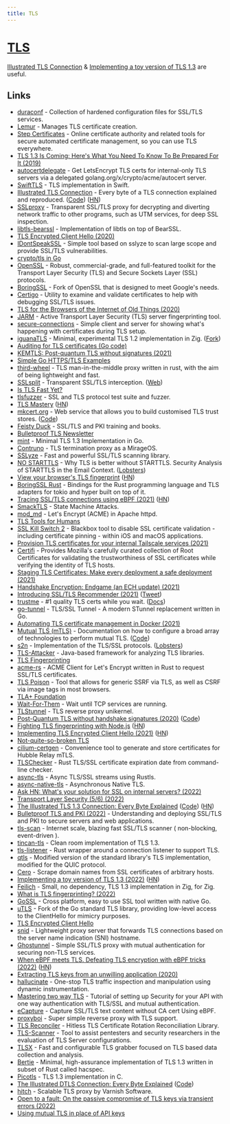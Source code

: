 ```yaml
---
title: TLS
---
```


# [TLS](https://en.wikipedia.org/wiki/Transport_Layer_Security)

[Illustrated TLS Connection](https://tls.ulfheim.net/) & [Implementing a toy version of TLS 1.3](https://jvns.ca/blog/2022/03/23/a-toy-version-of-tls/) are useful.

## Links

- [duraconf](https://github.com/ioerror/duraconf) - Collection of hardened configuration files for SSL/TLS services.
- [Lemur](https://github.com/Netflix/lemur) - Manages TLS certificate creation.
- [Step Certificates](https://github.com/smallstep/certificates) - Online certificate authority and related tools for secure automated certificate management, so you can use TLS everywhere.
- [TLS 1.3 Is Coming: Here's What You Need To Know To Be Prepared For It (2019)](https://www.forbes.com/sites/forbestechcouncil/2019/12/10/tls-1-3-is-coming-heres-what-you-need-to-know-to-be-prepared-for-it/)
- [autocertdelegate](https://github.com/bradfitz/autocertdelegate) - Get LetsEncrypt TLS certs for internal-only TLS servers via a delegated golang.org/x/crypto/acme/autocert server.
- [SwiftTLS](https://github.com/nsc/SwiftTLS) - TLS implementation in Swift.
- [Illustrated TLS Connection](https://tls.ulfheim.net/) - Every byte of a TLS connection explained and reproduced. ([Code](https://github.com/syncsynchalt/illustrated-tls)) ([HN](https://news.ycombinator.com/item?id=24167873))
- [SSLproxy](https://github.com/sonertari/SSLproxy) - Transparent SSL/TLS proxy for decrypting and diverting network traffic to other programs, such as UTM services, for deep SSL inspection.
- [libtls-bearssl](https://sr.ht/%7Emcf/libtls-bearssl/) - Implementation of libtls on top of BearSSL.
- [TLS Encrypted Client Hello (2020)](https://tlswg.org/draft-ietf-tls-esni/draft-ietf-tls-esni.html)
- [IDontSpeakSSL](https://github.com/BishopFox/IDontSpeakSSL) - Simple tool based on sslyze to scan large scope and provide SSL/TLS vulnerabilities.
- [crypto/tls in Go](https://github.com/cloudflare/tls-tris)
- [OpenSSL](https://www.openssl.org/) - Robust, commercial-grade, and full-featured toolkit for the Transport Layer Security (TLS) and Secure Sockets Layer (SSL) protocols.
- [BoringSSL](https://github.com/google/boringssl) - Fork of OpenSSL that is designed to meet Google's needs.
- [Certigo](https://github.com/square/certigo) - Utility to examine and validate certificates to help with debugging SSL/TLS issues.
- [TLS for the Browsers of the Internet of Old Things (2020)](https://oldvcr.blogspot.com/2020/11/fun-with-crypto-ancienne-tls-for.html)
- [JARM](https://github.com/salesforce/jarm) - Active Transport Layer Security (TLS) server fingerprinting tool.
- [secure-connections](https://github.com/lizrice/secure-connections) - Simple client and server for showing what's happening with certificates during TLS setup.
- [iguanaTLS](https://github.com/alexnask/iguanaTLS) - Minimal, experimental TLS 1.2 implementation in Zig. ([Fork](https://github.com/nektro/iguanaTLS))
- [Auditing for TLS certificates (Go code)](https://github.com/google/certificate-transparency-go)
- [KEMTLS: Post-quantum TLS without signatures (2021)](https://blog.cloudflare.com/kemtls-post-quantum-tls-without-signatures/)
- [Simple Go HTTPS/TLS Examples](https://github.com/denji/golang-tls)
- [third-wheel](https://github.com/campbellC/third-wheel) - TLS man-in-the-middle proxy written in rust, with the aim of being lightweight and fast.
- [SSLsplit](https://github.com/droe/sslsplit) - Transparent SSL/TLS interception. ([Web](https://www.roe.ch/SSLsplit))
- [Is TLS Fast Yet?](https://istlsfastyet.com/)
- [tlsfuzzer](https://github.com/tlsfuzzer/tlsfuzzer) - SSL and TLS protocol test suite and fuzzer.
- [TLS Mastery](https://mwl.io/nonfiction/networking#tls) ([HN](https://news.ycombinator.com/item?id=26760032))
- [mkcert.org](https://mkcert.org/) - Web service that allows you to build customised TLS trust stores. ([Code](https://github.com/Lukasa/mkcert))
- [Feisty Duck](https://www.feistyduck.com/) - SSL/TLS and PKI training and books.
- [Bulletproof TLS Newsletter](https://www.feistyduck.com/bulletproof-tls-newsletter/)
- [mint](https://github.com/bifurcation/mint) - Minimal TLS 1.3 Implementation in Go.
- [Contruno](https://github.com/dinosaure/contruno) - TLS termination proxy as a MirageOS.
- [SSLyze](https://github.com/nabla-c0d3/sslyze) - Fast and powerful SSL/TLS scanning library.
- [NO STARTTLS](https://nostarttls.secvuln.info/) - Why TLS is better without STARTTLS. Security Analysis of STARTTLS in the Email Context. ([Lobsters](https://lobste.rs/s/nufm9m/no_starttls))
- [View your browser's TLS fingerprint](https://tlsfingerprint.io/) ([HN](https://news.ycombinator.com/item?id=28251700))
- [BoringSSL Rust](https://github.com/cloudflare/boring) - Bindings for the Rust programming language and TLS adapters for tokio and hyper built on top of it.
- [Tracing SSL/TLS connections using eBPF (2021)](https://blog.px.dev/ebpf-openssl-tracing/) ([HN](https://news.ycombinator.com/item?id=28554754))
- [SmackTLS](https://www.smacktls.com/) - State Machine Attacks.
- [mod_md](https://github.com/icing/mod_md) - Let's Encrypt (ACME) in Apache httpd.
- [TLS Tools for Humans](https://github.com/Brcrwilliams/tlstools)
- [SSL Kill Switch 2](https://github.com/nabla-c0d3/ssl-kill-switch2) - Blackbox tool to disable SSL certificate validation - including certificate pinning - within iOS and macOS applications.
- [Provision TLS certificates for your internal Tailscale services (2021)](https://tailscale.com/blog/tls-certs/)
- [Certifi](https://github.com/certifi/python-certifi) - Provides Mozilla's carefully curated collection of Root Certificates for validating the trustworthiness of SSL certificates while verifying the identity of TLS hosts.
- [Staging TLS Certificates: Make every deployment a safe deployment (2021)](https://blog.cloudflare.com/staging-tls-certificate-every-deployment-safe-deployment/)
- [Handshake Encryption: Endgame (an ECH update) (2021)](https://blog.cloudflare.com/handshake-encryption-endgame-an-ech-update/)
- [Introducing SSL/TLS Recommender (2021)](https://blog.cloudflare.com/ssl-tls-recommender/) ([Tweet](https://twitter.com/paraacha/status/1448899607602384902))
- [trustme](https://github.com/python-trio/trustme) - #1 quality TLS certs while you wait. ([Docs](https://trustme.readthedocs.io/en/latest/))
- [go-tunnel](https://github.com/opencoff/go-tunnel) - TLS/SSL Tunnel - A modern STunnel replacement written in Go.
- [Automating TLS certificate management in Docker (2021)](https://smallstep.com/blog/automate-docker-ssl-tls-certificates/)
- [Mutual TLS (mTLS)](https://smallstep.com/hello-mtls) - Documentation on how to configure a broad array of technologies to perform mutual TLS. ([Code](https://github.com/smallstep/hello-mtls))
- [s2n](https://github.com/aws/s2n-tls) - Implementation of the TLS/SSL protocols. ([Lobsters](https://lobste.rs/s/i1jdij/aws_s_implementation_tls_ssl))
- [TLS-Attacker](https://github.com/tls-attacker/TLS-Attacker) - Java-based framework for analyzing TLS libraries.
- [TLS Fingerprinting](https://github.com/LeeBrotherston/tls-fingerprinting)
- [acme-rs](https://github.com/kariustobias/acme-rs) - ACME Client for Let's Encrypt written in Rust to request SSL/TLS certificates.
- [TLS Poison](https://github.com/jmdx/TLS-poison) - Tool that allows for generic SSRF via TLS, as well as CSRF via image tags in most browsers.
- [TLA+ Foundation](https://github.com/tlaplus/foundation)
- [Wait-For-Them](https://github.com/shenek/wait-for-them) - Wait until TCP services are running.
- [TLStunnel](https://github.com/roburio/tlstunnel) - TLS reverse proxy unikernel.
- [Post-Quantum TLS without handshake signatures (2020)](https://thomwiggers.nl/publication/kemtls/) ([Code](https://github.com/thomwiggers/kemtls-experiment))
- [Fighting TLS fingerprinting with Node.js](https://httptoolkit.tech/blog/tls-fingerprinting-node-js/) ([HN](https://news.ycombinator.com/item?id=29472624))
- [Implementing TLS Encrypted Client Hello (2021)](https://guardianproject.info/2021/11/30/implementing-tls-encrypted-client-hello/) ([HN](https://news.ycombinator.com/item?id=29530811))
- [Not-quite-so-broken TLS](https://nqsb.io/)
- [cilium-certgen](https://github.com/cilium/certgen) - Convenience tool to generate and store certificates for Hubble Relay mTLS.
- [TLSChecker](https://github.com/jbovet/tlschecker) - Rust TLS/SSL certificate expiration date from command-line checker.
- [async-tls](https://github.com/async-rs/async-tls) - Async TLS/SSL streams using Rustls.
- [async-native-tls](https://github.com/async-email/async-native-tls) - Asynchronous Native TLS.
- [Ask HN: What's your solution for SSL on internal servers? (2022)](https://news.ycombinator.com/item?id=30272101)
- [Transport Layer Security (5/6) (2022)](https://blog.bithole.dev/tls.html)
- [The Illustrated TLS 1.3 Connection: Every Byte Explained](https://tls13.xargs.org/) ([Code](https://github.com/syncsynchalt/illustrated-tls13)) ([HN](https://news.ycombinator.com/item?id=32333115))
- [Bulletproof TLS and PKI (2022)](https://www.feistyduck.com/books/bulletproof-tls-and-pki/) - Understanding and deploying SSL/TLS and PKI to secure servers and web applications.
- [tls-scan](https://github.com/prbinu/tls-scan) - Internet scale, blazing fast SSL/TLS scanner ( non-blocking, event-driven ).
- [tincan-tls](https://github.com/syncsynchalt/tincan-tls) - Clean room implementation of TLS 1.3.
- [tls-listener](https://github.com/tmccombs/tls-listener) - Rust wrapper around a connection listener to support TLS.
- [qtls](https://github.com/marten-seemann/qtls-go1-18) - Modified version of the standard library's TLS implementation, modified for the QUIC protocol.
- [Cero](https://github.com/glebarez/cero) - Scrape domain names from SSL certificates of arbitrary hosts.
- [Implementing a toy version of TLS 1.3 (2022)](https://jvns.ca/blog/2022/03/23/a-toy-version-of-tls/) ([HN](https://news.ycombinator.com/item?id=30782701))
- [Feilich](https://github.com/Luukdegram/feilich) - Small, no dependency, TLS 1.3 implementation in Zig, for Zig.
- [What is TLS fingerprinting? (2022)](https://fingerprintjs.com/blog/what-is-tls-fingerprinting-transport-layer-security/)
- [GoSSL](https://github.com/yakuter/gossl) - Cross platform, easy to use SSL tool written with native Go.
- [uTLS](https://github.com/refraction-networking/utls) - Fork of the Go standard TLS library, providing low-level access to the ClientHello for mimicry purposes.
- [TLS Encrypted Client Hello](https://github.com/tlswg/draft-ietf-tls-esni)
- [snid](https://github.com/AGWA/snid) - Lightweight proxy server that forwards TLS connections based on the server name indication (SNI) hostname.
- [Ghostunnel](https://github.com/ghostunnel/ghostunnel) - Simple SSL/TLS proxy with mutual authentication for securing non-TLS services.
- [When eBPF meets TLS. Defeating TLS encryption with eBPF tricks (2022)](https://github.com/quarkslab/conf-presentations/blob/master/CanSecWest-2022/When%20eBPF%20meets%20TLS.pdf) ([HN](https://news.ycombinator.com/item?id=31452286))
- [Extracting TLS keys from an unwilling application (2020)](http://m1el.github.io/oculus-tls-extract/)
- [hallucinate](https://github.com/SySS-Research/hallucinate) - One-stop TLS traffic inspection and manipulation using dynamic instrumentation.
- [Mastering two way TLS](https://github.com/Hakky54/mutual-tls-ssl) - Tutorial of setting up Security for your API with one way authentication with TLS/SSL and mutual authentication.
- [eCapture](https://github.com/ehids/ecapture) - Capture SSL/TLS text content without CA cert Using eBPF.
- [proxyboi](https://github.com/svenstaro/proxyboi) - Super simple reverse proxy with TLS support.
- [TLS Reconciler](https://github.com/shaj13/tlsreconciler) - Hitless TLS Certificate Rotation Reconciliation Library.
- [TLS-Scanner](https://github.com/tls-attacker/TLS-Scanner) - Tool to assist pentesters and security researchers in the evaluation of TLS Server configurations.
- [TLSX](https://github.com/projectdiscovery/tlsx) - Fast and configurable TLS grabber focused on TLS based data collection and analysis.
- [Bertie](https://github.com/cryspen/bertie) - Minimal, high-assurance implementation of TLS 1.3 written in subset of Rust called hacspec.
- [Picotls](https://github.com/h2o/picotls) - TLS 1.3 implementation in C.
- [The Illustrated DTLS Connection: Every Byte Explained](https://dtls.xargs.org/) ([Code](https://github.com/syncsynchalt/illustrated-dtls))
- [hitch](https://github.com/varnish/hitch) - Scalable TLS proxy by Varnish Software.
- [Open to a fault: On the passive compromise of TLS keys via transient errors (2022)](https://www.usenix.org/system/files/sec22-sullivan.pdf)
- [Using mutual TLS in place of API keys](https://lobste.rs/s/9f3av9/using_mutual_tls_place_api_keys)
